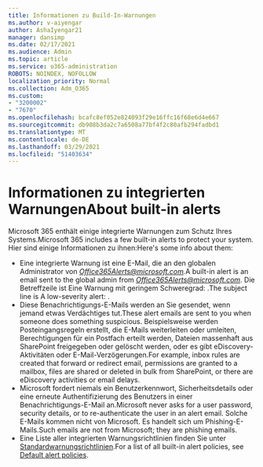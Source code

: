 ```yaml
---
title: Informationen zu Build-In-Warnungen
ms.author: v-aiyengar
author: AshaIyengar21
manager: dansimp
ms.date: 02/17/2021
ms.audience: Admin
ms.topic: article
ms.service: o365-administration
ROBOTS: NOINDEX, NOFOLLOW
localization_priority: Normal
ms.collection: Adm_O365
ms.custom:
- "3200002"
- "7670"
ms.openlocfilehash: bcafc8ef052e824093f29e16ffc16f68e6d4e667
ms.sourcegitcommit: db908b3da2c7a6508a77bf4f2c80afb294fadbd1
ms.translationtype: MT
ms.contentlocale: de-DE
ms.lasthandoff: 03/29/2021
ms.locfileid: "51403634"
---
```

# <a name="about-built-in-alerts"></a><span data-ttu-id="1cba6-102">Informationen zu integrierten Warnungen</span><span class="sxs-lookup"><span data-stu-id="1cba6-102">About built-in alerts</span></span>

<span data-ttu-id="1cba6-103">Microsoft 365 enthält einige integrierte Warnungen zum Schutz Ihres Systems.</span><span class="sxs-lookup"><span data-stu-id="1cba6-103">Microsoft 365 includes a few built-in alerts to protect your system.</span></span> <span data-ttu-id="1cba6-104">Hier sind einige Informationen zu ihnen:</span><span class="sxs-lookup"><span data-stu-id="1cba6-104">Here's some info about them:</span></span>

- <span data-ttu-id="1cba6-105">Eine integrierte Warnung ist eine E-Mail, die an den globalen Administrator von *Office365Alerts@microsoft.com.*</span><span class="sxs-lookup"><span data-stu-id="1cba6-105">A built-in alert is an email sent to the global admin from *Office365Alerts@microsoft.com*.</span></span> <span data-ttu-id="1cba6-106">Die Betreffzeile ist Eine Warnung mit geringem Schweregrad: <name of alert policy> .</span><span class="sxs-lookup"><span data-stu-id="1cba6-106">The subject line is A low-severity alert: <name of alert policy>.</span></span>
- <span data-ttu-id="1cba6-107">Diese Benachrichtigungs-E-Mails werden an Sie gesendet, wenn jemand etwas Verdächtiges tut.</span><span class="sxs-lookup"><span data-stu-id="1cba6-107">These alert emails are sent to you when someone does something suspicious.</span></span> <span data-ttu-id="1cba6-108">Beispielsweise werden Posteingangsregeln erstellt, die E-Mails weiterleiten oder umleiten, Berechtigungen für ein Postfach erteilt werden, Dateien massenhaft aus SharePoint freigegeben oder gelöscht werden, oder es gibt eDiscovery-Aktivitäten oder E-Mail-Verzögerungen.</span><span class="sxs-lookup"><span data-stu-id="1cba6-108">For example, inbox rules are created that forward or redirect email, permissions are granted to a mailbox, files are shared or deleted in bulk from SharePoint, or there are eDiscovery activities or email delays.</span></span>
- <span data-ttu-id="1cba6-109">Microsoft fordert niemals ein Benutzerkennwort, Sicherheitsdetails oder eine erneute Authentifizierung des Benutzers in einer Benachrichtigungs-E-Mail an.</span><span class="sxs-lookup"><span data-stu-id="1cba6-109">Microsoft never asks for a user password, security details, or to re-authenticate the user in an alert email.</span></span> <span data-ttu-id="1cba6-110">Solche E-Mails kommen nicht von Microsoft. Es handelt sich um Phishing-E-Mails.</span><span class="sxs-lookup"><span data-stu-id="1cba6-110">Such emails are not from Microsoft; they are phishing emails.</span></span>
- <span data-ttu-id="1cba6-111">Eine Liste aller integrierten Warnungsrichtlinien finden Sie unter [Standardwarnungsrichtlinien](https://go.microsoft.com/fwlink/?linkid=2103170).</span><span class="sxs-lookup"><span data-stu-id="1cba6-111">For a list of all built-in alert policies, see [Default alert policies](https://go.microsoft.com/fwlink/?linkid=2103170).</span></span>